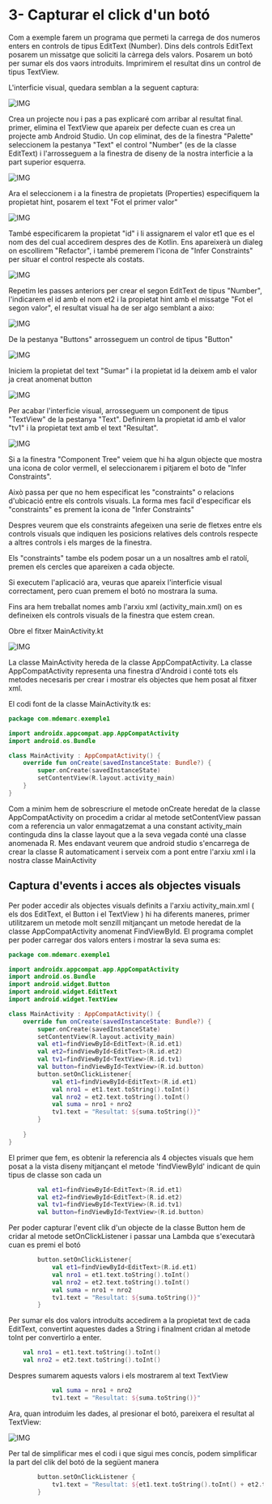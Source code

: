 # 3- Capturar el click d'un botó

Com a exemple farem un programa que permeti la carrega de dos numeros enters en controls de tipus EditText (Number). Dins dels controls EditText posarem un missatge que soliciti la càrrega dels valors. Posarem un botó per sumar els dos vaors introduits. Imprimirem el resultat dins un control de tipus TextView.

L'interficie visual, quedara semblan a la seguent captura:

![IMG](https://github.com/marcmoiagese/curskotlin/blob/master/Kotlin_per_Android/3-Capturar_el_clic_dun_boto/img/1.PNG)

Crea un projecte nou i pas a pas explicaré com arribar al  resultat final. primer, elimina el TextView que apareix per defecte cuan es crea un projecte amb Android Studio. Un cop eliminat, des de la finestra "Palette" seleccionem la pestanya "Text" el control "Number" (es de la classe EditText) i l'arrosseguem a la finestra de diseny de la nostra interficie a la part superior esquerra.

![IMG](https://github.com/marcmoiagese/curskotlin/blob/master/Kotlin_per_Android/3-Capturar_el_clic_dun_boto/img/2.PNG)

Ara el seleccionem i a la finestra de propietats (Properties) especifiquem la propietat hint, posarem el text "Fot el primer valor"

![IMG](https://github.com/marcmoiagese/curskotlin/blob/master/Kotlin_per_Android/3-Capturar_el_clic_dun_boto/img/3.PNG)

També especificarem la propietat "id" i li assignarem el valor et1 que es el nom des del cual accedirem despres des de Kotlin. Ens apareixerà un dialeg on escollirem "Refactor", i també premerem l'icona de "Infer Constraints" per situar el control respecte als costats.

![IMG](https://github.com/marcmoiagese/curskotlin/blob/master/Kotlin_per_Android/3-Capturar_el_clic_dun_boto/img/4.PNG)

Repetim les passes anteriors per crear el segon EditText de tipus "Number", l'indicarem el id amb el nom et2 i la propietat hint amb el missatge "Fot el segon valor", el resultat visual ha de ser algo semblant a aixo:

![IMG](https://github.com/marcmoiagese/curskotlin/blob/master/Kotlin_per_Android/3-Capturar_el_clic_dun_boto/img/5.PNG)

De la pestanya "Buttons" arrosseguem un control de tipus "Button"

![IMG](https://github.com/marcmoiagese/curskotlin/blob/master/Kotlin_per_Android/3-Capturar_el_clic_dun_boto/img/6.PNG)

Iniciem la propietat del text "Sumar" i la propietat id la deixem amb el valor ja creat anomenat button

![IMG](https://github.com/marcmoiagese/curskotlin/blob/master/Kotlin_per_Android/3-Capturar_el_clic_dun_boto/img/7.PNG)

Per acabar l'interficie  visual, arrosseguem  un component de tipus "TextView" de la pestanya "Text". Definirem la propietat id amb el valor "tv1" i la propietat text amb el text "Resultat".

![IMG](https://github.com/marcmoiagese/curskotlin/blob/master/Kotlin_per_Android/3-Capturar_el_clic_dun_boto/img/8.PNG)

Si a la finestra "Component Tree" veiem que hi ha algun objecte que mostra una icona de color vermell, el seleccionarem i pitjarem el boto de "Infer Constraints".

Això passa per que no hem especificat les "constraints" o relacions d'ubicació entre els controls visuals. La forma mes facil d'especificar els "constraints" es prement la icona de "Infer Constraints"

Despres veurem que els constraints afegeixen una serie de fletxes entre els controls visuals que indiquen les posicions relatives dels controls respecte a altres controls i els marges de la finestra.

Els "constraints" tambe els podem posar un a un nosaltres amb el ratolí, premen els cercles que apareixen a cada objecte.

Si executem l'aplicació ara, veuras que apareix l'interficie visual correctament, pero cuan premem el botó no mostrara la suma.

Fins ara hem treballat nomes amb l'arxiu xml (activity_main.xml) on es defineixen els controls visuals de la finestra que estem crean.

Obre el fitxer MainActivity.kt

![IMG](https://github.com/marcmoiagese/curskotlin/blob/master/Kotlin_per_Android/3-Capturar_el_clic_dun_boto/img/9.PNG)

La classe MainActivity hereda de la classe AppCompatActivity. La classe AppCompatActivity representa una finestra d'Android i conté tots els metodes necesaris per crear i mostrar els objectes que hem posat al fitxer xml.

El codi font de la classe MainActivity.tk es:

```Kotlin
package com.mdemarc.exemple1

import androidx.appcompat.app.AppCompatActivity
import android.os.Bundle

class MainActivity : AppCompatActivity() {
    override fun onCreate(savedInstanceState: Bundle?) {
        super.onCreate(savedInstanceState)
        setContentView(R.layout.activity_main)
    }
}
```

Com a minim hem de sobrescriure el metode onCreate heredat de la classe AppCompatActivity on procedim a cridar al metode setContentView passan com a referencia un valor enmagatzemat a una constant activity_main continguda dins la classe layout que a la seva vegada conté una classe anomenada R. Mes endavant veurem que android studio s'encarrega de crear la classe R automaticament i serveix com a pont entre l'arxiu xml i la nostra classe MainActivity

## Captura d'events i acces als objectes visuals

Per poder accedir als objectes visuals definits a l'arxiu activity_main.xml (  els dos EditText, el Button i el TextView ) hi ha diferents maneres, primer utilitzarem un metode molt senzill mitjançant un metode heredat de la classe AppCompatActivity anomenat FindViewById. El programa complet per poder carregar dos valors enters i mostrar la seva suma es:

```Kotlin
package com.mdemarc.exemple1

import androidx.appcompat.app.AppCompatActivity
import android.os.Bundle
import android.widget.Button
import android.widget.EditText
import android.widget.TextView

class MainActivity : AppCompatActivity() {
    override fun onCreate(savedInstanceState: Bundle?) {
        super.onCreate(savedInstanceState)
        setContentView(R.layout.activity_main)
        val et1=findViewById<EditText>(R.id.et1)
        val et2=findViewById<EditText>(R.id.et2)
        val tv1=findViewById<TextView>(R.id.tv1)
        val button=findViewById<TextView>(R.id.button)
        button.setOnClickListener{
            val et1=findViewById<EditText>(R.id.et1)
            val nro1 = et1.text.toString().toInt()
            val nro2 = et2.text.toString().toInt()
            val suma = nro1 + nro2
            tv1.text = "Resultat: ${suma.toString()}"
        }
        
    }
}
```

El primer que fem, es obtenir la referencia als 4 objectes visuals que hem posat a la vista diseny mitjançant el metode 'findViewById' indicant de quin tipus de classe son cada un

```Kotlin
        val et1=findViewById<EditText>(R.id.et1)
        val et2=findViewById<EditText>(R.id.et2)
        val tv1=findViewById<TextView>(R.id.tv1)
        val button=findViewById<TextView>(R.id.button)
```

Per poder capturar l'event clik d'un objecte de la classe Button hem de cridar al metode setOnClickListener i passar una Lambda que s'executarà cuan es premi el botó

```Kotlin
        button.setOnClickListener{
            val et1=findViewById<EditText>(R.id.et1)
            val nro1 = et1.text.toString().toInt()
            val nro2 = et2.text.toString().toInt()
            val suma = nro1 + nro2
            tv1.text = "Resultat: ${suma.toString()}"
        }
```

Per sumar els dos valors introduits accedirem a la propietat text de cada EditText, convertint aquestes dades a String i finalment cridan al metode toInt per convertirlo a enter.

```Kotlin
    val nro1 = et1.text.toString().toInt()
    val nro2 = et2.text.toString().toInt()
```

Despres sumarem aquests valors i els mostrarem al text TextView

```Kotlin
            val suma = nro1 + nro2
            tv1.text = "Resultat: ${suma.toString()}"
```

Ara, quan introduim les dades, al presionar el botó, pareixera el resultat al TextView:

![IMG](https://github.com/marcmoiagese/curskotlin/blob/master/Kotlin_per_Android/3-Capturar_el_clic_dun_boto/img/10.PNG)

Per tal de simplificar mes el codi i que sigui mes concís, podem simplificar la part del clik del botó de la següent manera

```Kotlin
        button.setOnClickListener {
            tv1.text = "Resultat: ${et1.text.toString().toInt() + et2.text.toString().toInt()}"
        }
```